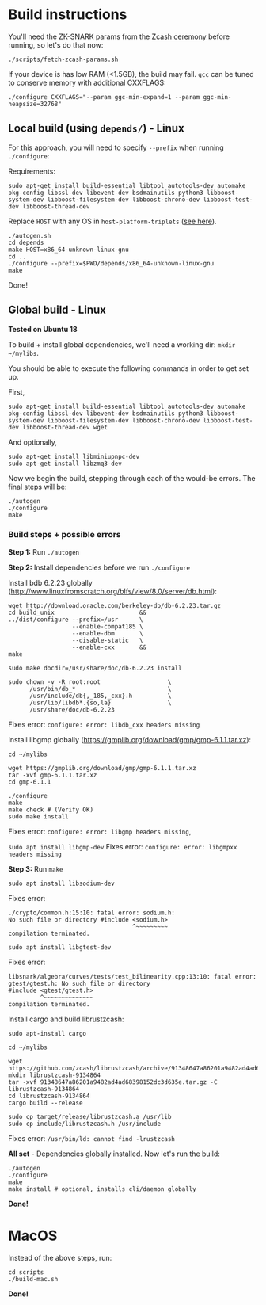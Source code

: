 # Build instructions

You'll need the ZK-SNARK params from the [Zcash ceremony](https://z.cash/blog/the-design-of-the-ceremony/) before running, so let's do that now:

```
./scripts/fetch-zcash-params.sh
```

If your device is has low RAM (<1.5GB), the build may fail. `gcc` can be tuned to conserve memory with additional CXXFLAGS:

```
./configure CXXFLAGS="--param ggc-min-expand=1 --param ggc-min-heapsize=32768"
```

## Local build (using `depends/`) - Linux

For this approach, you will need to specify `--prefix` when running `./configure`:

Requirements:

```
sudo apt-get install build-essential libtool autotools-dev automake pkg-config libssl-dev libevent-dev bsdmainutils python3 libboost-system-dev libboost-filesystem-dev libboost-chrono-dev libboost-test-dev libboost-thread-dev
```

Replace `HOST` with any OS in `host-platform-triplets` ([see here](doc/https://github.com/BTCPrivate/BTCP-Rebase/tree/master/depends#usage)).

```
./autogen.sh
cd depends
make HOST=x86_64-unknown-linux-gnu
cd ..
./configure --prefix=$PWD/depends/x86_64-unknown-linux-gnu
make
```

Done!


## Global build - Linux

**Tested on Ubuntu 18**

To build + install global dependencies, we'll need a working dir: `mkdir ~/mylibs`.

You should be able to execute the following commands in order to get set up.

First,

```
sudo apt-get install build-essential libtool autotools-dev automake pkg-config libssl-dev libevent-dev bsdmainutils python3 libboost-system-dev libboost-filesystem-dev libboost-chrono-dev libboost-test-dev libboost-thread-dev wget
```

And optionally,

```
sudo apt-get install libminiupnpc-dev
sudo apt-get install libzmq3-dev
```

Now we begin the build, stepping through each of the would-be errors. The final steps will be:

```
./autogen
./configure
make
```

### Build steps + possible errors

**Step 1:** Run `./autogen`

**Step 2:** Install dependencies before we run `./configure`

Install bdb 6.2.23 globally (http://www.linuxfromscratch.org/blfs/view/8.0/server/db.html):
```
wget http://download.oracle.com/berkeley-db/db-6.2.23.tar.gz
cd build_unix                        &&
../dist/configure --prefix=/usr      \
                  --enable-compat185 \
                  --enable-dbm       \
                  --disable-static   \
                  --enable-cxx       &&
make
```

```
sudo make docdir=/usr/share/doc/db-6.2.23 install

sudo chown -v -R root:root                   \
      /usr/bin/db_*                          \
      /usr/include/db{,_185,_cxx}.h          \
      /usr/lib/libdb*.{so,la}                \
      /usr/share/doc/db-6.2.23
```
Fixes error: `configure: error: libdb_cxx headers missing`

Install libgmp globally (https://gmplib.org/download/gmp/gmp-6.1.1.tar.xz):
```
cd ~/mylibs

wget https://gmplib.org/download/gmp/gmp-6.1.1.tar.xz
tar -xvf gmp-6.1.1.tar.xz
cd gmp-6.1.1

./configure
make
make check # (Verify OK)
sudo make install
```
Fixes error: `configure: error: libgmp headers missing`,

`sudo apt install libgmp-dev`
Fixes error: `configure: error: libgmpxx headers missing`

**Step 3:** Run `make`

```sudo apt install libsodium-dev```

Fixes error:
```
./crypto/common.h:15:10: fatal error: sodium.h:
No such file or directory #include <sodium.h>
                                   ^~~~~~~~~~
compilation terminated.
```

```sudo apt install libgtest-dev```

Fixes error:
```
libsnark/algebra/curves/tests/test_bilinearity.cpp:13:10: fatal error: gtest/gtest.h: No such file or directory
#include <gtest/gtest.h>
         ^~~~~~~~~~~~~~~
compilation terminated.
```

Install cargo and build librustzcash:
```
sudo apt-install cargo

cd ~/mylibs

wget https://github.com/zcash/librustzcash/archive/91348647a86201a9482ad4ad68398152dc3d635e.tar.gz
mkdir librustzcash-9134864
tar -xvf 91348647a86201a9482ad4ad68398152dc3d635e.tar.gz -C librustzcash-9134864
cd librustzcash-9134864
cargo build --release

sudo cp target/release/librustzcash.a /usr/lib
sudo cp include/librustzcash.h /usr/include
```
Fixes error: `/usr/bin/ld: cannot find -lrustzcash`

**All set** - Dependencies globally installed. Now let's run the build:

```
./autogen
./configure
make
make install # optional, installs cli/daemon globally
```

**Done!**


# MacOS

Instead of the above steps, run:

```
cd scripts
./build-mac.sh
```

**Done!**

